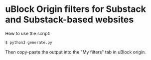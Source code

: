 #  uBlock Origin filters for Substack and Substack-based websites 

How to use the script:

```bash
$ python3 generate.py
```

Then copy-paste the output into the "My filters" tab in uBlock origin.
